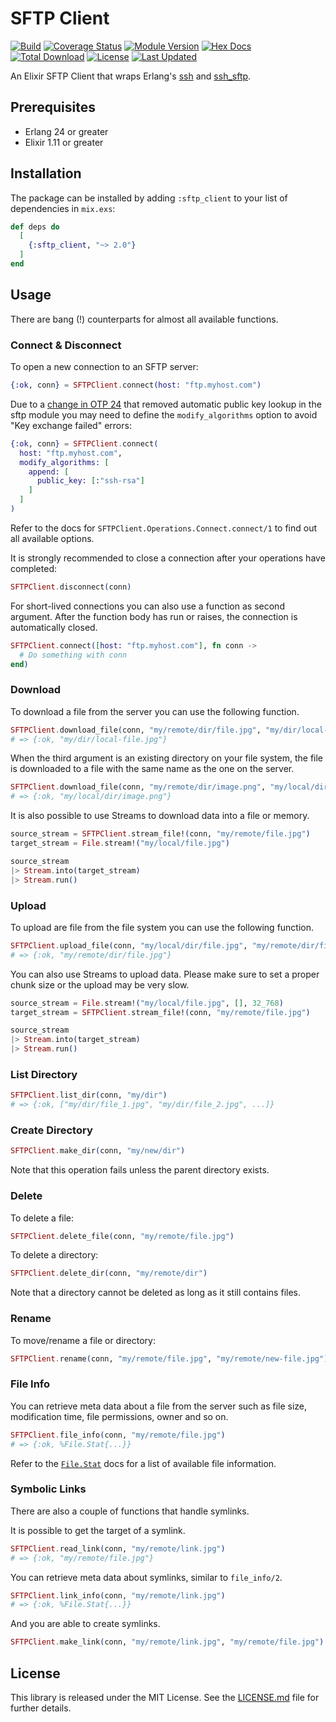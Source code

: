 # SFTP Client

[![Build](https://github.com/tlux/sftp_client/actions/workflows/elixir.yml/badge.svg)](https://github.com/tlux/sftp_client/actions/workflows/elixir.yml)
[![Coverage Status](https://coveralls.io/repos/github/tlux/sftp_client/badge.svg?branch=main)](https://coveralls.io/github/tlux/sftp_client?branch=main)
[![Module Version](https://img.shields.io/hexpm/v/sftp_client.svg)](https://hex.pm/packages/sftp_client)
[![Hex Docs](https://img.shields.io/badge/hex-docs-lightgreen.svg)](https://hexdocs.pm/sftp_client/)
[![Total Download](https://img.shields.io/hexpm/dt/sftp_client.svg)](https://hex.pm/packages/sftp_client)
[![License](https://img.shields.io/hexpm/l/sftp_client.svg)](https://github.com/tlux/sftp_client/blob/main/LICENSE.md)
[![Last Updated](https://img.shields.io/github/last-commit/tlux/sftp_client.svg)](https://github.com/tlux/sftp_client/commits/main)

An Elixir SFTP Client that wraps Erlang's
[ssh](http://erlang.org/doc/man/ssh.html) and
[ssh_sftp](http://erlang.org/doc/man/ssh_sftp.html).

## Prerequisites

- Erlang 24 or greater
- Elixir 1.11 or greater

## Installation

The package can be installed by adding `:sftp_client` to your list of
dependencies in `mix.exs`:

```elixir
def deps do
  [
    {:sftp_client, "~> 2.0"}
  ]
end
```

## Usage

There are bang (!) counterparts for almost all available functions.

### Connect & Disconnect

To open a new connection to an SFTP server:

```elixir
{:ok, conn} = SFTPClient.connect(host: "ftp.myhost.com")
```

Due to a [change in OTP
24](https://github.com/erlang/otp/commit/59285df73841273adb111996cdb590ae1b86742b)
that removed automatic public key lookup in the sftp module you may need to
define the `modify_algorithms` option to avoid "Key exchange failed" errors:

```elixir
{:ok, conn} = SFTPClient.connect(
  host: "ftp.myhost.com",
  modify_algorithms: [
    append: [
      public_key: [:"ssh-rsa"]
    ]
  ]
)
```

Refer to the docs for `SFTPClient.Operations.Connect.connect/1` to find out
all available options.

It is strongly recommended to close a connection after your operations have
completed:

```elixir
SFTPClient.disconnect(conn)
```

For short-lived connections you can also use a function as second argument.
After the function body has run or raises, the connection is automatically
closed.

```elixir
SFTPClient.connect([host: "ftp.myhost.com"], fn conn ->
  # Do something with conn
end)
```

### Download

To download a file from the server you can use the following function.

```elixir
SFTPClient.download_file(conn, "my/remote/dir/file.jpg", "my/dir/local-file.jpg")
# => {:ok, "my/dir/local-file.jpg"}
```

When the third argument is an existing directory on your file system, the file
is downloaded to a file with the same name as the one on the server.

```elixir
SFTPClient.download_file(conn, "my/remote/dir/image.png", "my/local/dir")
# => {:ok, "my/local/dir/image.png"}
```

It is also possible to use Streams to download data into a file or memory.

```elixir
source_stream = SFTPClient.stream_file!(conn, "my/remote/file.jpg")
target_stream = File.stream!("my/local/file.jpg")

source_stream
|> Stream.into(target_stream)
|> Stream.run()
```

### Upload

To upload are file from the file system you can use the following function.

```elixir
SFTPClient.upload_file(conn, "my/local/dir/file.jpg", "my/remote/dir/file.jpg")
# => {:ok, "my/remote/dir/file.jpg"}
```

You can also use Streams to upload data. Please make sure to set a proper chunk
size or the upload may be very slow.

```elixir
source_stream = File.stream!("my/local/file.jpg", [], 32_768)
target_stream = SFTPClient.stream_file!(conn, "my/remote/file.jpg")

source_stream
|> Stream.into(target_stream)
|> Stream.run()
```

### List Directory

```elixir
SFTPClient.list_dir(conn, "my/dir")
# => {:ok, ["my/dir/file_1.jpg", "my/dir/file_2.jpg", ...]}
```

### Create Directory

```elixir
SFTPClient.make_dir(conn, "my/new/dir")
```

Note that this operation fails unless the parent directory exists.

### Delete

To delete a file:

```elixir
SFTPClient.delete_file(conn, "my/remote/file.jpg")
```

To delete a directory:

```elixir
SFTPClient.delete_dir(conn, "my/remote/dir")
```

Note that a directory cannot be deleted as long as it still contains files.

### Rename

To move/rename a file or directory:

```elixir
SFTPClient.rename(conn, "my/remote/file.jpg", "my/remote/new-file.jpg")
```

### File Info

You can retrieve meta data about a file from the server such as file size,
modification time, file permissions, owner and so on.

```elixir
SFTPClient.file_info(conn, "my/remote/file.jpg")
# => {:ok, %File.Stat{...}}
```

Refer to the [`File.Stat`](https://hexdocs.pm/elixir/File.Stat.html) docs for a
list of available file information.

### Symbolic Links

There are also a couple of functions that handle symlinks.

It is possible to get the target of a symlink.

```elixir
SFTPClient.read_link(conn, "my/remote/link.jpg")
# => {:ok, "my/remote/file.jpg"}
```

You can retrieve meta data about symlinks, similar to `file_info/2`.

```elixir
SFTPClient.link_info(conn, "my/remote/link.jpg")
# => {:ok, %File.Stat{...}}
```

And you are able to create symlinks.

```elixir
SFTPClient.make_link(conn, "my/remote/link.jpg", "my/remote/file.jpg")
```

## License

This library is released under the MIT License. See the [LICENSE.md](./LICENSE.md) file
for further details.
